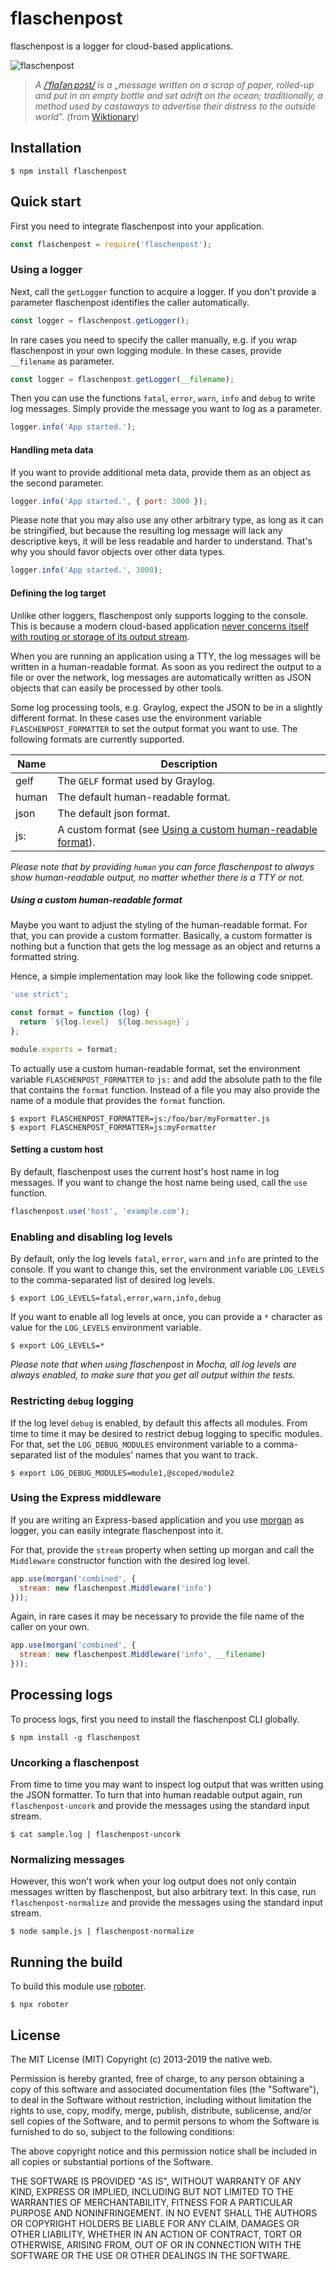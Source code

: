 # flaschenpost

flaschenpost is a logger for cloud-based applications.

![flaschenpost](https://github.com/thenativeweb/flaschenpost/raw/master/images/logo.jpg "flaschenpost")

> _A [/ˈflaʃənˌpɔst/](https://en.wiktionary.org/wiki/Flaschenpost) is a „message written on a scrap of paper, rolled-up and put in an empty bottle and set adrift on the ocean; traditionally, a method used by castaways to advertise their distress to the outside world”._ (from [Wiktionary](https://en.wiktionary.org/wiki/message_in_a_bottle))

## Installation

```shell
$ npm install flaschenpost
```

## Quick start

First you need to integrate flaschenpost into your application.

```javascript
const flaschenpost = require('flaschenpost');
```

### Using a logger

Next, call the `getLogger` function to acquire a logger. If you don't provide a parameter flaschenpost identifies the caller automatically.

```javascript
const logger = flaschenpost.getLogger();
```

In rare cases you need to specify the caller manually, e.g. if you wrap flaschenpost in your own logging module. In these cases, provide `__filename` as parameter.

```javascript
const logger = flaschenpost.getLogger(__filename);
```

Then you can use the functions `fatal`, `error`, `warn`, `info` and `debug` to write log messages. Simply provide the message you want to log as a parameter.

```javascript
logger.info('App started.');
```

#### Handling meta data

If you want to provide additional meta data, provide them as an object as the second parameter.

```javascript
logger.info('App started.', { port: 3000 });
```

Please note that you may also use any other arbitrary type, as long as it can be stringified, but because the resulting log message will lack any descriptive keys, it will be less readable and harder to understand. That's why you should favor objects over other data types.

```javascript
logger.info('App started.', 3000);
```

#### Defining the log target

Unlike other loggers, flaschenpost only supports logging to the console. This is because a modern cloud-based application [never concerns itself with routing or storage of its output stream](http://12factor.net/logs).

When you are running an application using a TTY, the log messages will be written in a human-readable format. As soon as you redirect the output to a file or over the network, log messages are automatically written as JSON objects that can easily be processed by other tools.

Some log processing tools, e.g. Graylog, expect the JSON to be in a slightly different format. In these cases use the environment variable `FLASCHENPOST_FORMATTER` to set the output format you want to use. The following formats are currently supported.

| Name  | Description                                                                                          |
| ----- | ---------------------------------------------------------------------------------------------------- |
| gelf  | The `GELF` format used by Graylog.                                                                   |
| human | The default human-readable format.                                                                   |
| json  | The default json format.                                                                             |
| js:   | A custom format (see [Using a custom human-readable format](#using-a-custom-human-readable-format)). |

_Please note that by providing `human` you can force flaschenpost to always show human-readable output, no matter whether there is a TTY or not._

##### Using a custom human-readable format

Maybe you want to adjust the styling of the human-readable format. For that, you can provide a custom formatter. Basically, a custom formatter is nothing but a function that gets the log message as an object and returns a formatted string.

Hence, a simple implementation may look like the following code snippet.

```javascript
'use strict';

const format = function (log) {
  return `${log.level}  ${log.message}`;
};

module.exports = format;
```

To actually use a custom human-readable format, set the environment variable `FLASCHENPOST_FORMATTER` to `js:` and add the absolute path to the file that contains the `format` function. Instead of a file you may also provide the name of a module that provides the `format` function.

```shell
$ export FLASCHENPOST_FORMATTER=js:/foo/bar/myFormatter.js
$ export FLASCHENPOST_FORMATTER=js:myFormatter
```

#### Setting a custom host

By default, flaschenpost uses the current host's host name in log messages. If you want to change the host name being used, call the `use` function.

```javascript
flaschenpost.use('host', 'example.com');
```

### Enabling and disabling log levels

By default, only the log levels `fatal`, `error`, `warn` and `info` are printed to the console. If you want to change this, set the environment variable `LOG_LEVELS` to the comma-separated list of desired log levels.

```shell
$ export LOG_LEVELS=fatal,error,warn,info,debug
```

If you want to enable all log levels at once, you can provide a `*` character as value for the `LOG_LEVELS` environment variable.

```shell
$ export LOG_LEVELS=*
```

_Please note that when using flaschenpost in Mocha, all log levels are always enabled, to make sure that you get all output within the tests._

### Restricting `debug` logging

If the log level `debug` is enabled, by default this affects all modules. From time to time it may be desired to restrict debug logging to specific modules. For that, set the `LOG_DEBUG_MODULES` environment variable to a comma-separated list of the modules' names that you want to track.

```shell
$ export LOG_DEBUG_MODULES=module1,@scoped/module2
```

### Using the Express middleware

If you are writing an Express-based application and you use [morgan](https://github.com/expressjs/morgan) as logger, you can easily integrate flaschenpost into it.

For that, provide the `stream` property when setting up morgan and call the `Middleware` constructor function with the desired log level.

```javascript
app.use(morgan('combined', {
  stream: new flaschenpost.Middleware('info')
}));
```

Again, in rare cases it may be necessary to provide the file name of the caller on your own.

```javascript
app.use(morgan('combined', {
  stream: new flaschenpost.Middleware('info', __filename)
}));
```

## Processing logs

To process logs, first you need to install the flaschenpost CLI globally.

```shell
$ npm install -g flaschenpost
```

### Uncorking a flaschenpost

From time to time you may want to inspect log output that was written using the JSON formatter. To turn that into human readable output again, run `flaschenpost-uncork` and provide the messages using the standard input stream.

```shell
$ cat sample.log | flaschenpost-uncork
```

### Normalizing messages

However, this won't work when your log output does not only contain messages written by flaschenpost, but also arbitrary text. In this case, run `flaschenpost-normalize` and provide the messages using the standard input stream.

```shell
$ node sample.js | flaschenpost-normalize
```

## Running the build

To build this module use [roboter](https://www.npmjs.com/package/roboter).

```shell
$ npx roboter
```

## License

The MIT License (MIT)
Copyright (c) 2013-2019 the native web.

Permission is hereby granted, free of charge, to any person obtaining a copy of this software and associated documentation files (the "Software"), to deal in the Software without restriction, including without limitation the rights to use, copy, modify, merge, publish, distribute, sublicense, and/or sell copies of the Software, and to permit persons to whom the Software is furnished to do so, subject to the following conditions:

The above copyright notice and this permission notice shall be included in all copies or substantial portions of the Software.

THE SOFTWARE IS PROVIDED "AS IS", WITHOUT WARRANTY OF ANY KIND, EXPRESS OR IMPLIED, INCLUDING BUT NOT LIMITED TO THE WARRANTIES OF MERCHANTABILITY, FITNESS FOR A PARTICULAR PURPOSE AND NONINFRINGEMENT. IN NO EVENT SHALL THE AUTHORS OR COPYRIGHT HOLDERS BE LIABLE FOR ANY CLAIM, DAMAGES OR OTHER LIABILITY, WHETHER IN AN ACTION OF CONTRACT, TORT OR OTHERWISE, ARISING FROM, OUT OF OR IN CONNECTION WITH THE SOFTWARE OR THE USE OR OTHER DEALINGS IN THE SOFTWARE.
